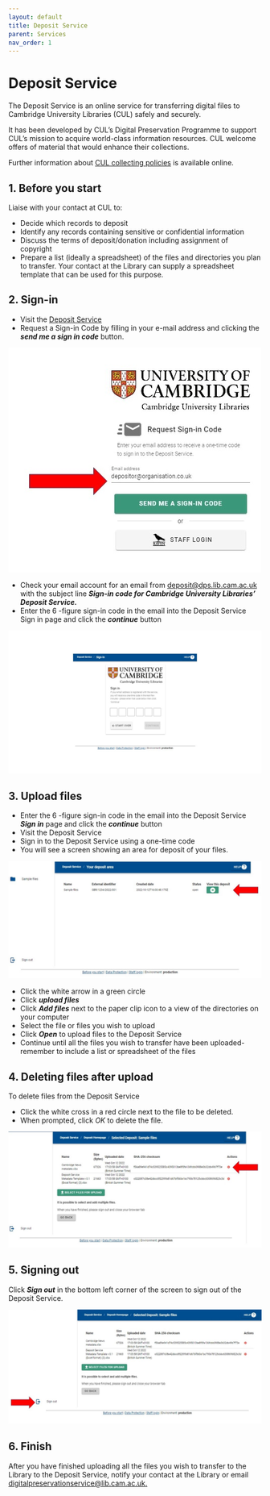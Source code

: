```yaml
---
layout: default
title: Deposit Service
parent: Services
nav_order: 1
---
```

# Deposit Service

The Deposit Service is an online service for transferring digital files to Cambridge University Libraries (CUL) safely and securely. 

It has been developed by CUL’s Digital Preservation Programme to support CUL’s mission to acquire world-class information resources. CUL welcome offers of material that would enhance their collections.

Further information about [CUL collecting policies](https://www.lib.cam.ac.uk/about-library/library-management/policies.html) is available online.

## 1. Before you start

Liaise with your contact at CUL to:

* Decide which records to deposit
* Identify any records containing sensitive or confidential information
* Discuss the terms of deposit/donation including assignment of copyright
* Prepare a list (ideally a spreadsheet) of the files and directories you plan to transfer. Your
contact at the Library can supply a spreadsheet template that can be used for this purpose.

## 2. Sign-in

* Visit the [Deposit Service](https://deposit.dps.lib.cam.ac.uk/)
* Request a Sign-in Code by filling in your e-mail address and clicking the _**send me a sign in code**_ button.


![Screenshot of Deposit Service sign in page with arrow indicating where to enter email address](assets/images/DS_sign_in_page.jpg)


* Check your email account for an email from deposit@dps.lib.cam.ac.uk with the subject line **_Sign-in code for Cambridge University Libraries’ Deposit Service._**    
* Enter the 6 -figure sign-in code in the email into the Deposit Service Sign in page and click the **_continue_** button


![Screenshot of Deposit Service page showing 6 boxes to enter one-time sign in code](assets/images/DS_enter_code.jpg)


## 3. Upload files
* Enter the 6 -figure sign-in code in the email into the Deposit Service **_Sign in_**  page 
and click the **_continue_** button
* Visit the Deposit Service
* Sign in to the Deposit Service using a one-time code
* You will see a screen showing an area for deposit of your files.



![Screenshot of Deposit Service 'Your deposit area' page showing location of button to view a deposit](assets/images/DS_your_deposit_area.jpg)



* Click the white arrow in a green circle
* Click **_upload files_**
* Click **_Add files_** next to the paper clip icon to a view of the directories on your computer
* Select the file or files you wish to upload
* Click **_Open_** to upload files to the Deposit Service
* Continue until all the files you wish to transfer have been uploaded- remember to include a list or spreadsheet of the files



## 4. Deleting files after upload
To delete files from the Deposit Service
* Click the white cross in a red circle next to the file to be deleted.
* When prompted, click _OK_ to delete the file.



![Screenshot of Deposit Service 'Your deposit area' page showing location of button to delete uploaded files](assets/images/DS_delete_files_from_your_deposit_area.jpg)



## 5. Signing out
Click **_Sign out_** in the bottom left corner of the screen to sign out of the Deposit Service.




![Screenshot of Deposit Service 'Your deposit area' page showing location of sign out button](assets/images/DS_sign_out_page.jpg)

## 6. Finish
After you have finished uploading all the files you wish to transfer to the Library to the Deposit
Service, notify your contact at the Library or email [digitalpreservationservice@lib.cam.ac.uk.](mailto:digitalpreservation@lib.cam.ac.uk)
